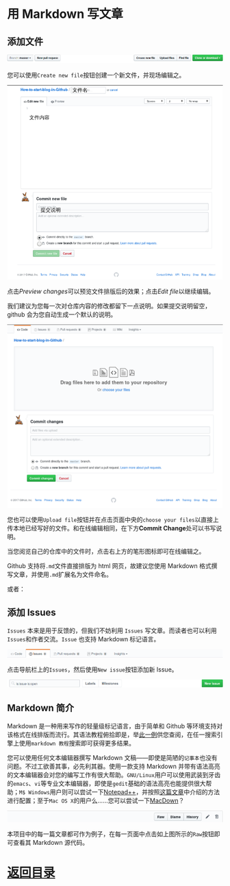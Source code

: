 # 用 Markdown 写文章

## 添加文件

![](/img/file-navigation.png)


您可以使用`Create new file`按钮创建一个新文件，并现场编辑之。

![](./img/online_edit.png)

点击*Preview changes*可以预览文件排版后的效果；点击*Edit file*以继续编辑。

我们建议为您每一次对仓库内容的修改都留下一点说明。如果提交说明留空，github 会为您自动生成一个默认的说明。

![](./img/upload.png)

您也可以使用`Upload file`按钮并在点击页面中央的`choose your files`以直接上传本地已经写好的文件。和在线编辑相同，在下方**Commit Change**处可以书写说明。

当您阅览自己的仓库中的文件时，点击右上方的笔形图标即可在线编辑之。

Github 支持将`.md`文件直接排版为 html 网页，故建议您使用 Markdown 格式撰写文章，并使用`.md`扩展名为文件命名。

或者：

## 添加 Issues

`Issues` 本来是用于反馈的，但我们不妨利用 `Issues` 写文章。而读者也可以利用`Issues`和作者交流。`Issue` 也支持 Markdown 标记语言。

![](/img/navigation.png)

点击导航栏上的`Issues`，然后使用`New issue`按钮添加新 Issue。

![](/img/subnav.png)

## Markdown 简介

Markdown 是一种用来写作的轻量级标记语言，由于简单和 Github 等环境支持对该格式在线排版而流行。其语法教程俯拾即是，举[此一例](https://github.com/Melo618/Simple-Markdown-Guide)供您查阅，在任一搜索引擎上使用`markdown 教程`搜索即可获得更多结果。

您可以使用任何文本编辑器撰写 Markdown 文稿——即使是简陋的`记事本`也没有问题。不过工欲善其事，必先利其器。使用一款支持 Markdown 并带有语法高亮的文本编辑器会对您的编写工作有很大帮助。`GNU/Linux`用户可以使用武装到牙齿的`emacs`、`vi`等专业文本编辑器，即使是`gedit`基础的语法高亮也能提供很大帮助；`M$ Windows`用户则可以尝试一下[Notepad++](https://notepad-plus-plus.org/)，并按照[这篇文章](https://www.iots.vip/post/notepad-support-markdown.html)中介绍的方法进行配置；至于`Mac OS X`的用户么……您可以尝试一下[MacDown](https://macdown.uranusjr.com/)？

![](./img/file-operation.png)

本项目中的每一篇文章都可作为例子，在每一页面中点击如上图所示的`Raw`按钮即可查看其 Markdown 源代码。

# [返回目录](./README.md)
